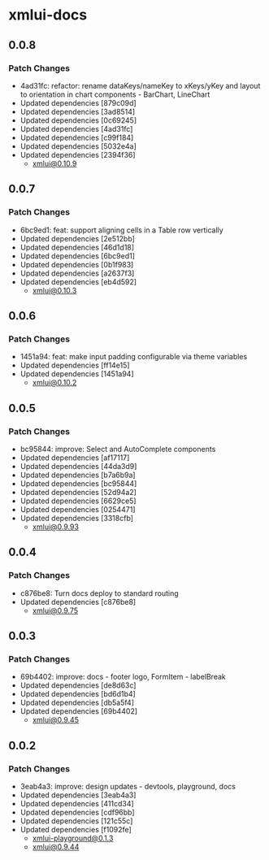 # xmlui-docs

## 0.0.8

### Patch Changes

- 4ad31fc: refactor: rename dataKeys/nameKey to xKeys/yKey and layout to orientation in chart components - BarChart, LineChart
- Updated dependencies [879c09d]
- Updated dependencies [3ad8514]
- Updated dependencies [0c69245]
- Updated dependencies [4ad31fc]
- Updated dependencies [c99f184]
- Updated dependencies [5032e4a]
- Updated dependencies [2394f36]
  - xmlui@0.10.9

## 0.0.7

### Patch Changes

- 6bc9ed1: feat: support aligning cells in a Table row vertically
- Updated dependencies [2e512bb]
- Updated dependencies [46d1d18]
- Updated dependencies [6bc9ed1]
- Updated dependencies [0b1f983]
- Updated dependencies [a2637f3]
- Updated dependencies [eb4d592]
  - xmlui@0.10.3

## 0.0.6

### Patch Changes

- 1451a94: feat: make input padding configurable via theme variables
- Updated dependencies [ff14e15]
- Updated dependencies [1451a94]
  - xmlui@0.10.2

## 0.0.5

### Patch Changes

- bc95844: improve: Select and AutoComplete components
- Updated dependencies [af17117]
- Updated dependencies [44da3d9]
- Updated dependencies [b7a6b9a]
- Updated dependencies [bc95844]
- Updated dependencies [52d94a2]
- Updated dependencies [6629ce5]
- Updated dependencies [0254471]
- Updated dependencies [3318cfb]
  - xmlui@0.9.93

## 0.0.4

### Patch Changes

- c876be8: Turn docs deploy to standard routing
- Updated dependencies [c876be8]
  - xmlui@0.9.75

## 0.0.3

### Patch Changes

- 69b4402: improve: docs - footer logo, FormItem - labelBreak
- Updated dependencies [de8d63c]
- Updated dependencies [bd6d1b4]
- Updated dependencies [db5a5f4]
- Updated dependencies [69b4402]
  - xmlui@0.9.45

## 0.0.2

### Patch Changes

- 3eab4a3: improve: design updates - devtools, playground, docs
- Updated dependencies [3eab4a3]
- Updated dependencies [411cd34]
- Updated dependencies [cdf96bb]
- Updated dependencies [121c55c]
- Updated dependencies [f1092fe]
  - xmlui-playground@0.1.3
  - xmlui@0.9.44
